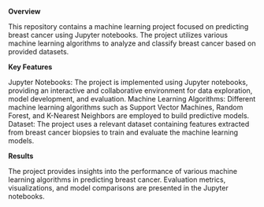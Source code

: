 **Overview**

This repository contains a machine learning project focused on predicting breast cancer using Jupyter notebooks. The project utilizes various machine learning algorithms to analyze and classify breast cancer based on provided datasets.

**Key Features**

Jupyter Notebooks: The project is implemented using Jupyter notebooks, providing an interactive and collaborative environment for data exploration, model development, and evaluation.
Machine Learning Algorithms: Different machine learning algorithms such as Support Vector Machines, Random Forest, and K-Nearest Neighbors are employed to build predictive models.
Dataset: The project uses a relevant dataset containing features extracted from breast cancer biopsies to train and evaluate the machine learning models.

**Results**

The project provides insights into the performance of various machine learning algorithms in predicting breast cancer.
Evaluation metrics, visualizations, and model comparisons are presented in the Jupyter notebooks.
